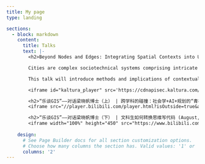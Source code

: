 ```yaml
---
title: My page
type: landing

sections:
  - block: markdown
    content:
      title: Talks
      text: |-
        <h2>Beyond Nodes and Edges: Integrating Spatial Contexts into Urban Network Science (April, 2024) @ Center for the Study of Complex Systems, University of Michigan</h2>

        Cities are complex sociotechnical systems comprising intricate networks of infrastructure, human mobility, and relationships. However, conventional applications of network science in urban topics often simplify these systems into nodes and edges, disregarding the spatial and infrastructural contexts in which these networks operate. This limits our understanding of how network dynamics intersect with physical space and infrastructure, hindering meaningful changes that can be enacted through urban planning and policy adjustments.

        This talk will introduce methods and implications of contextualizing urban networks within spatial and infrastructural dimensions. Case studies will be presented to show how the concept of network duality manifests, such as offering connectivity and access for certain populations, places, or types of flows, while marginalizing or restricting others. This phenomenon emerges as different urban network systems interact with each other and with the built environment.

        <iframe id="kaltura_player" src='https://cdnapisec.kaltura.com/p/1038472/embedPlaykitJs/uiconf_id/54883762?iframeembed=true&amp;entry_id=1_j7w8kv54&amp;config%5Bprovider%5D=%7B%22widgetId%22%3A%221_19r6v9vt%22%7D&amp;config%5Bplayback%5D=%7B%22startTime%22%3A0%7D'  style="width: 800px;height: 450px;border: 0;" allowfullscreen webkitallowfullscreen mozAllowFullScreen allow="autoplay *; fullscreen *; encrypted-media *" sandbox="allow-downloads allow-forms allow-same-origin allow-scripts allow-top-navigation allow-pointer-lock allow-popups allow-modals allow-orientation-lock allow-popups-to-escape-sandbox allow-presentation allow-top-navigation-by-user-activation" title="Xiaofan Liang | Beyond Nodes and Edges: Integrating Spatial Contexts into Urban Network Science | March 26, 2024"></iframe>

        <h2>“乐谈GIS”——对话梁晓帆博士（上） | 跨学科的碰撞：社会学+AI+规划的“青椒”学术之旅 (August, 2024) @ Shenzhen University, China</h2>
        <iframe src="//player.bilibili.com/player.html?isOutside=true&aid=112943496693898&bvid=BV19EYXejEiJ&cid=500001646622109&p=1" scrolling="no" border="0" frameborder="no" framespacing="0" allowfullscreen="true"></iframe>

        <h2>“乐谈GIS”——对话梁晓帆博士（下） | 文科生如何转换思维写代码 (August, 2024) @ Shenzhen University, China</h2>
        <iframe width="100%" height="450" src="https://www.bilibili.com/video/BV1CrYXeaEmz/" frameborder="0" allowfullscreen></iframe>
         
    design:
      # See Page Builder docs for all section customization options.
      # Choose how many columns the section has. Valid values: '1' or '2'.
      columns: '2'
---
```








